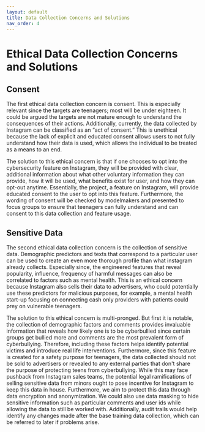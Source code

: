 ```yaml
---
layout: default
title: Data Collection Concerns and Solutions 
nav_order: 4
---
```


# Ethical Data Collection Concerns and Solutions 

## Consent 
The first ethical data collection concern is consent. This is especially relevant since the targets are teenagers; most will be under eighteen. It could be argued the targets are not mature enough to understand the consequences of their actions. Additionally, currently, the data collected by Instagram can be classified as an “act of consent.” This is unethical because the lack of explicit and educated consent allows users to not fully understand how their data is used, which allows the individual to be treated as a means to an end. 

The solution to this ethical concern is that if one chooses to opt into the cybersecurity feature on Instagram, they will be provided with clear, additional information about what other voluntary information they can provide, how it will be used, what benefits exist for user, and how they can opt-out anytime. Essentially, the project, a feature on Instagram, will provide educated consent to the user to opt into this feature. Furthermore, the wording of consent will be checked by modelmakers and presented to focus groups to ensure that teenagers can fully understand and can consent to this data collection and feature usage. 

## Sensitive Data 
The second ethical data collection concern is the collection of sensitive data. Demographic predictors and texts that correspond to a particular user can be used to create an even more thorough profile than what instagram already collects. Especially since, the engineered features that reveal popularity, influence, frequency of harmful messages can also be correlated to factors such as mental health. This is an ethical concern because Instagram also sells their data to advertisers, who could potentially use these predictors for malicious purposes, for example, a mental health start-up focusing on connecting cash only providers with patients could prey on vulnerable teenagers. 

The solution to this ethical concern is multi-pronged. But first it is notable, the collection of demographic factors and comments provides invaluable information that reveals how likely one is to be cyberbullied since certain groups get bullied more and comments are the most prevalent form of cyberbullying. Therefore, including these factors helps identify potential victims and introduce real life interventions. Furthermore, since this feature is created for a safety purpose for teenagers, the data collected should not be sold to advertisers or revealed to any external parties that don't share the purpose of protecting teens from cyberbullying. While this may face pushback from Instagram sales teams, the potential legal ramifications of selling sensitive data from minors ought to pose incentive for Instagram to keep this data in house. Furthermore, we aim to protect this data through data encryption and anonymization. We could also use data masking to hide sensitive information such as particular comments and user ids while allowing the data to still be worked with. Additionally, audit trails would help identify any changes made after the base training data collection, which can be referred to later if problems arise. 
